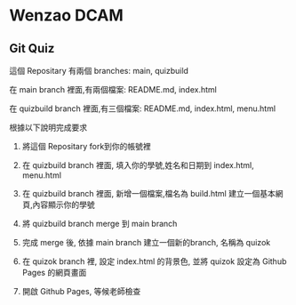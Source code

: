 # Wenzao DCAM 

## Git Quiz

這個 Repositary 有兩個 branches: main, quizbuild

在 main branch 裡面,有兩個檔案: README.md, index.html

在 quizbuild branch 裡面,有三個檔案: README.md, index.html, menu.html

根據以下說明完成要求

1. 將這個 Repositary fork到你的帳號裡

2. 在 quizbuild branch 裡面, 填入你的學號,姓名和日期到 index.html, menu.html

3. 在 quizbuild branch 裡面, 新增一個檔案,檔名為 build.html
   建立一個基本網頁,內容顯示你的學號

4. 將 quizbuild branch merge 到 main branch

5. 完成 merge 後, 依據 main branch 建立一個新的branch, 名稱為 quizok

6. 在 quizok branch 裡, 設定 index.html 的背景色, 並將 quizok 設定為 Github Pages 的網頁畫面

7. 開啟 Github Pages, 等候老師檢查

